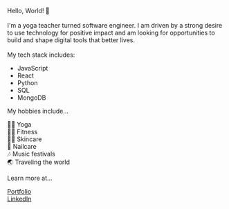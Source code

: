 Hello, World! 👋 <br>
<br>
I'm a yoga teacher turned software engineer. I am driven by a strong desire to use technology for positive impact and am looking for opportunities to build and shape digital tools that better lives. 
<br>
<br>
My tech stack includes: <br>
- JavaScript <br>
- React <br>
- Python <br>
- SQL <br>
- MongoDB

My hobbies include...

🧘‍♀️ Yoga <br>
🏋️‍♀️ Fitness <br>
💁‍♀️ Skincare <br>
💅 Nailcare <br>
🎶 Music festivals <br>
🌏 Traveling the world


Learn more at...

[Portfolio](natalieperez.netlify.app/) <br/>
[LinkedIn](linkedin.com/in/natalie-perez-nyc/)
